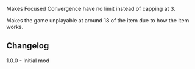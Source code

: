 Makes Focused Convergence have no limit instead of capping at 3.

Makes the game unplayable at around 18 of the item due to how the item works.

Changelog
------------
1.0.0 - Initial mod

